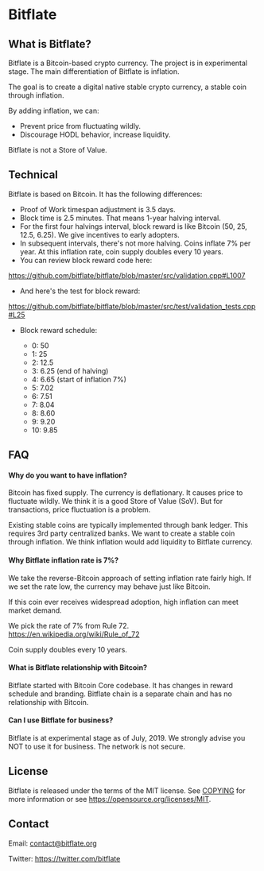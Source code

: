 Bitflate
=====================================

What is Bitflate?
----------------

Bitflate is a Bitcoin-based crypto currency. The project is in experimental stage.
The main differentiation of Bitflate is inflation.

The goal is to create a digital native stable crypto currency, a stable coin through inflation.

By adding inflation, we can:

- Prevent price from fluctuating wildly.
- Discourage HODL behavior, increase liquidity.

Bitflate is not a Store of Value.

Technical
-------

Bitflate is based on Bitcoin. It has the following differences:

- Proof of Work timespan adjustment is 3.5 days.
- Block time is 2.5 minutes. That means 1-year halving interval.
- For the first four halvings interval, block reward is like Bitcoin (50, 25, 12.5, 6.25). We give incentives to early adopters.
- In subsequent intervals, there's not more halving. Coins inflate 7% per year. At this inflation rate, coin supply doubles every 10 years.
- You can review block reward code here:

https://github.com/bitflate/bitflate/blob/master/src/validation.cpp#L1007

- And here's the test for block reward:

https://github.com/bitflate/bitflate/blob/master/src/test/validation_tests.cpp#L25

- Block reward schedule:

  - 0: 50
  - 1: 25
  - 2: 12.5
  - 3: 6.25 (end of halving)
  - 4: 6.65 (start of inflation 7%)
  - 5: 7.02
  - 6: 7.51
  - 7: 8.04
  - 8: 8.60
  - 9: 9.20
  - 10: 9.85

FAQ
-------

#### Why do you want to have inflation?

Bitcoin has fixed supply. The currency is deflationary. It causes price to fluctuate wildly. We think it is a good Store of Value (SoV). But for transactions, price fluctuation is a problem.

Existing stable coins are typically implemented through bank ledger. This requires 3rd party centralized banks. We want to create a stable coin through inflation. We think inflation would add liquidity to Bitflate currency.

#### Why Bitflate inflation rate is 7%?

We take the reverse-Bitcoin approach of setting inflation rate fairly high. If we set the rate low, the currency may behave just like Bitcoin.

If this coin ever receives widespread adoption, high inflation can meet market demand.

We pick the rate of 7% from Rule 72. https://en.wikipedia.org/wiki/Rule_of_72

Coin supply doubles every 10 years.

#### What is Bitflate relationship with Bitcoin?

Bitflate started with Bitcoin Core codebase. It has changes in reward schedule and branding. Bitflate chain is a separate chain and has no relationship with Bitcoin.

#### Can I use Bitflate for business?

Bitflate is at experimental stage as of July, 2019. We strongly advise you NOT to use it for business. The network is not secure.

License
-------

Bitflate is released under the terms of the MIT license. See [COPYING](COPYING) for more
information or see https://opensource.org/licenses/MIT.

Contact
-------

Email: contact@bitflate.org

Twitter: https://twitter.com/bitflate

